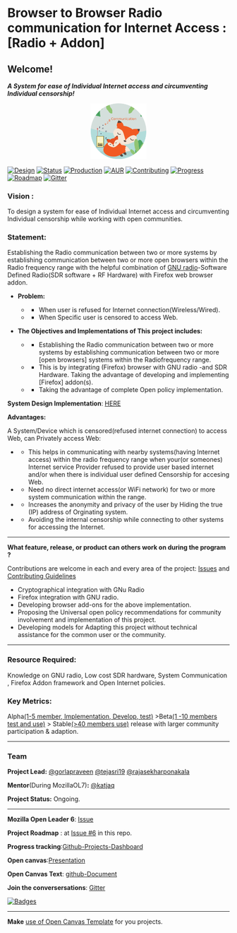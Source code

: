 # Browser to Browser Radio communication for Internet Access : [Radio + Addon]

## Welcome!
_**A System for ease of Individual Internet access and circumventing Individual censorship!**_

<p align="center">
<img src="/icon/FirefoxB2BRC.png" text="Logo" width="25%" />
</p>

[![Design](https://img.shields.io/badge/Project%20Design-Docs-00cc99.svg)](/Design-docs/README.md)
[![Status](https://img.shields.io/badge/Status-Ongoing-green.svg)](#)
[![Production](https://img.shields.io/badge/Production-Partial-orange.svg)](#)
[![AUR](https://img.shields.io/badge/License-GPLv3-blue.svg)](/LICENSE)
[![Contributing](https://img.shields.io/badge/Contributor-Guidelines-brightgreen.svg)](/CONTRIBUTING.md)
[![Progress](https://img.shields.io/badge/Progress-tracking-brightgreen.svg)](https://github.com/gorlapraveen/firefox_b2b_comm_radio_addon/projects/1)
[![Roadmap](https://img.shields.io/badge/Project-Roadmap-yellowgreen.svg)](https://github.com/gorlapraveen/firefox_b2b_comm_radio_addon/issues/6)
[![Gitter](https://img.shields.io/gitter/room/nwjs/nw.js.svg)](https://gitter.im/firefoxb2b/Lobby)


### Vision : 

To design a system for ease of Individual Internet access and circumventing Individual censorship while working with open 
communities.

### Statement:

Establishing the Radio communication between two or more systems by establishing communication between two or more open browsers 
within the Radio frequency range with the helpful combination of [GNU radio](https://gnuradio.org)-Software Defined Radio(SDR 
software + RF Hardware) with Firefox web browser addon.

   * **Problem:** 
     * * When user is refused for Internet connection(Wireless/Wired).
     * * When Specific user is censored to access Web.
 
   * **The Objectives and Implementations of This project includes:**
     * * Establishing the Radio communication between two or more systems by establishing communication between two or more [open browsers] systems within the Radiofrequency range.
     * * This is by integrating (Firefox) browser with GNU radio -and SDR Hardware. Taking the advantage of developing and implementing [Firefox] addon(s). 
     * * Taking the advantage of complete Open policy implementation.


**System Design Implementation**: [HERE]( /Design-docs/README.md )



**Advantages:**
 
A System/Device which is censored(refused internet connection) to access Web, can Privately access Web:

 * * This helps in communicating with nearby systems(having Internet access) within the radio frequency range when your(or 
someones) Internet service Provider refused to provide user based internet and/or when there is individual user defined 
Censorship for accesing Web.
 * * Need no direct internet access(or WiFi network) for two or more system communication within the range.
 * * Increases the anonymity and privacy of the user by Hiding the true (IP) address of Orginating system.
 * * Avoiding the internal censorship while connecting to other systems for accessing the Internet. 

----------------------------------------------------------------------------------------------

**What feature, release, or product can others work on during the program ?**

Contributions are welcome in each and every area of the project: [Issues](https://github.com/gorlapraveen/firefox_b2b_comm_radio_addon/issues) and [Contributing Guidelines](/CONTRIBUTING.md)

* Cryptographical integration with GNu Radio
* Firefox integration with GNU radio.
* Developing browser add-ons for the above implementation.
* Proposing the Universal open policy recommendations for community involvement and implementation of this project. 
* Developing models for Adapting this project without technical assistance for the common user or the community.

-----------------------------------------------------------------------------------------------

###  Resource Required:
Knowledge on GNU radio, Low cost SDR hardware, System Communication , Firefox Addon framework and Open Internet  policies.

### Key Metrics:
Alpha[(1-5 member, Implementation, Develop, test)](https://#) >Beta[(1 -10 members test and use)](https://#) > Stable[(>40 
members use)](https://#) release   with larger community participation & adaption.

----------------------------------------------------------------------------------------------

### Team

**Project Lead:**
[@gorlapraveen](https://github.com/gorlapraveen) 
[@tejasri19](https://github.com/tejasri19)
[@rajasekharponakala](https://github.com/rajasekharponakala)

**Mentor**(During MozillaOL7)**:** [@katjaq](https://github.com/katjaq)

**Project Status:** Ongoing. 

----------------------------------------------------------------------------------------------

**Mozilla Open Leader 6**: [Issue](https://github.com/MozillaFestival/open-leaders-6/issues/73)

**Project Roadmap** : at [Issue #6](https://github.com/gorlapraveen/firefox_b2b_comm_radio_addon/issues/6) in this repo.

**Progress tracking**:[Github-Projects-Dashboard ](https://github.com/gorlapraveen/firefox_b2b_comm_radio_addon/projects/1)

**Open canvas**:[Presentation](https://docs.google.com/presentation/d/1tf_FpQOIh8cNfM7_uXHDcmdZLuHAa0DvxhA64zK-AFo/edit?usp=sharing)

**Open Canvas Text**: [github-Document](https://github.com/gorlapraveen/firefox_b2b_comm_radio_addon/blob/master/canvas.md) 

**Join the conversersations**: [Gitter](https://gitter.im/firefoxb2b/)

[![Badges](https://img.shields.io/badge/Project%20Badges%20by-shields.io-brightgreen.svg)](https://shields.io/#/)

-------------------------------------------------------------------------------------------------

**Make** [use of Open Canvas Template](https://tinyurl.com/y97qug4v) for you projects.
